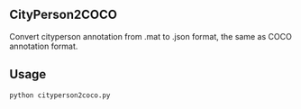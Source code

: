 ## CityPerson2COCO

Convert cityperson annotation from .mat to .json format, the same as COCO annotation format.

## Usage

`python cityperson2coco.py`